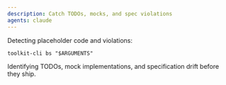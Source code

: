 ```yaml
---
description: Catch TODOs, mocks, and spec violations
agents: claude
---
```


Detecting placeholder code and violations:

`toolkit-cli bs "$ARGUMENTS"`

Identifying TODOs, mock implementations, and specification drift before they ship.
